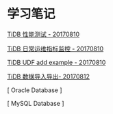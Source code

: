 # 学习笔记


[ TiDB 性能测试 - 20170810 ](TiDB/TiDB-sysbench.md)

[ TiDB 日常运维指标监控 - 20170810 ](TiDB/tidb-ops-guide.md)

[ TiDB UDF add example - 20170810 ](TiDB/newbosid-UDF-add.md)

[ TiDB 数据导入导出- 20170812 ](TiDB/Tidb-数据导入导出.md)

[ Oracle Database ]

[ MySQL Database ]
